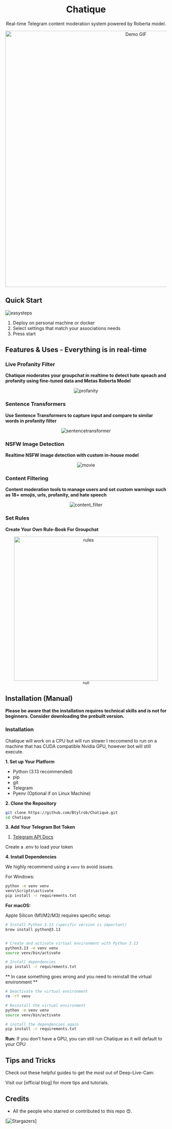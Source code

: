 <h1 align="center">Chatique</h1>

<p align="center">
  Real-time Telegram content moderation system powered by Roberta model.
</p>


<p align="center">
  <img src="media/demo.gif" alt="Demo GIF" width="800">
</p>

## Quick Start
![easysteps]()
1. Deploy on personal machine or docker
2. Select settings that match your associations needs
3. Press start

## Features & Uses - Everything is in real-time

### Live Profanity Filter

**Chatique moderates your groupchat in realtime to detect hate speach and profanity using fine-tuned data and Metas Roberta Model**

<p align="center">
  <img src="media/profanity.gif" alt="profanity">
</p>

### Sentence Transformers

**Use Sentence Transformers to capture input and compare to similar words in profanity filter**

<p align="center">
  <img src="media/sentencetransformer.git" alt="sentencetransformer">
</p>

### NSFW Image Detection

**Realtime NSFW image detection with custom in-house model**

<p align="center">
  <img src="media/NSFW.gif" alt="movie">
</p>

### Content Filtering

**Content moderation tools to manage users and set custom warnings such as 18+ emojis, urls, profanity, and hate speech**

<p align="center">
  <img src="media/content_filter.gif" alt="content_filter">
</p>

### Set Rules

**Create Your Own Rule-Book For Groupchat**

<p align="center">
  <img src="media/rules.gif" alt="rules" width="450"> 
  <br>
  <sub>null</sub>
</p>


## Installation (Manual)

**Please be aware that the installation requires technical skills and is not for beginners. Consider downloading the prebuilt version.**

### Installation

Chatique will work on a CPU but will run slower I reccomend to run on a machine that has CUDA compatible Nvidia GPU, however bot will still execute.

**1. Set up Your Platform**

-   Python (3.13 recommended)
-   pip
-   git
-   Telegram
-   Pyenv (Optional if on Linux Machine)

**2. Clone the Repository**

```bash
git clone https://github.com/Btylrob/Chatique.git
cd Chatique
```

**3. Add Your Telegram Bot Token**

1. [Telegram API Docs](https://core.telegram.org/)

Create a .env to load your token

**4. Install Dependencies**

We highly recommend using a `venv` to avoid issues.

For Windows:
```bash
python -m venv venv
venv\Scripts\activate
pip install -r requirements.txt
```

**For macOS:**

Apple Silicon (M1/M2/M3) requires specific setup:

```bash
# Install Python 3.13 (specific version is important)
brew install python@3.13


# Create and activate virtual environment with Python 3.13
python3.13 -m venv venv
source venv/bin/activate

# Install dependencies
pip install -r requirements.txt
```

** In case something goes wrong and you need to reinstall the virtual environment **

```bash
# Deactivate the virtual environment
rm -rf venv

# Reinstall the virtual environment
python -m venv venv
source venv/bin/activate

# install the dependencies again
pip install -r requirements.txt
```

**Run:** If you don't have a GPU, you can still run Chatique as it will default to your CPU


## Tips and Tricks

Check out these helpful guides to get the most out of Deep-Live-Cam:


Visit our [official blog] for more tips and tutorials.


## Credits


-   All the people who starred or contributed to this repo 😍.

[![Stargazers](https://reporoster.com/stars/Btylrob/Chatique)]



